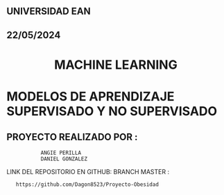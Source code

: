 ## UNIVERSIDAD EAN 

## 22/05/2024

<h1 align="center"> MACHINE LEARNING</h1>

<h1 align="left"> MODELOS DE APRENDIZAJE SUPERVISADO Y NO SUPERVISADO</h1>
 



## PROYECTO REALIZADO POR :
               ANGIE PERILLA
               DANIEL GONZALEZ


LINK DEL REPOSITORIO EN GITHUB:
   BRANCH MASTER : 

       https://github.com/Dagon8523/Proyecto-Obesidad



 
